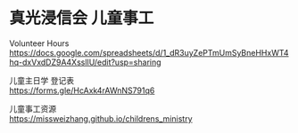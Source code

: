 # 真光浸信会 儿童事工

Volunteer Hours <br/>
https://docs.google.com/spreadsheets/d/1_dR3uyZePTmUmSyBneHHxWT4hq-dxVxdDZ9A4XsslIU/edit?usp=sharing

儿童主日学 登记表 <br/>
https://forms.gle/HcAxk4rAWnNS791q6

儿童事工资源 <br/>
https://missweizhang.github.io/childrens_ministry
